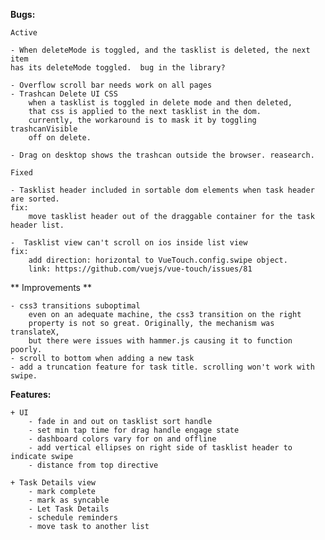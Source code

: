 **Bugs:**

    Active

    - When deleteMode is toggled, and the tasklist is deleted, the next item 
    has its deleteMode toggled.  bug in the library?

    - Overflow scroll bar needs work on all pages
    - Trashcan Delete UI CSS
        when a tasklist is toggled in delete mode and then deleted,
        that css is applied to the next tasklist in the dom.
        currently, the workaround is to mask it by toggling trashcanVisible 
        off on delete.

    - Drag on desktop shows the trashcan outside the browser. reasearch.

    Fixed

    - Tasklist header included in sortable dom elements when task header are sorted.
    fix:
        move tasklist header out of the draggable container for the task header list.

    -  Tasklist view can't scroll on ios inside list view
    fix: 
        add direction: horizontal to VueTouch.config.swipe object. 
        link: https://github.com/vuejs/vue-touch/issues/81

** Improvements **

    - css3 transitions suboptimal
        even on an adequate machine, the css3 transition on the right 
        property is not so great. Originally, the mechanism was translateX, 
        but there were issues with hammer.js causing it to function poorly.
    - scroll to bottom when adding a new task
    - add a truncation feature for task title. scrolling won't work with swipe.

**Features:**

    + UI 
        - fade in and out on tasklist sort handle
        - set min tap time for drag handle engage state 
        - dashboard colors vary for on and offline
        - add vertical ellipses on right side of tasklist header to indicate swipe
        - distance from top directive

    + Task Details view
        - mark complete
        - mark as syncable
        - Let Task Details 
        - schedule reminders
        - move task to another list
